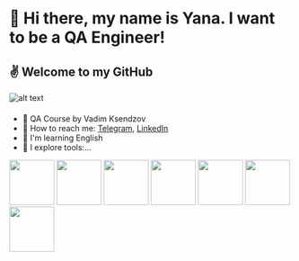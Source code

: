 # 👋 Hi there, my name is Yana. I want to be a QA Engineer!
 

## ✌️ Welcome to my GitHub
![alt text](https://i.gifer.com/origin/23/233aa6a16090f75fa8a0cd6e8872fd4b_w200.gif) 

####
- 🐾 QA Course by Vadim Ksendzov 
- 🌈 How to reach me: [Telegram](https://t.me/yana_moshkina), [LinkedIn](https://www.linkedin.com/in/yana-moshkina-a2b6221b5/)
- 🌸 I'm learning English
- 🦄 I explore tools:...
 
<img src="https://www.megaleechers.com/storage/Fiddler-Everywhere-Icon.png" width="80"> <img src="https://pics.freeicons.io/uploads/icons/png/16475775581551942134-512.png" width="80"> <img src="https://user-images.githubusercontent.com/89486551/143319750-2f729405-4b8a-4f73-8e16-b5c7780517fc.png" width="80"> <img src="https://user-images.githubusercontent.com/89486551/143319757-0bbd31ce-7860-447a-9571-504653849d0b.png" width="80"> <img src="https://user-images.githubusercontent.com/89486551/143319773-17f2e07b-8dc2-4f02-9b60-e9f0b421ce06.png" width="80"> <img src="https://user-images.githubusercontent.com/89486551/143319775-c711ac23-04f8-44dd-9a0b-ea3698467e9e.png" width="80"> <img src="https://habrastorage.org/webt/5c/47/f3/5c47f3d39c77e199521181.png" width="80">








<!--
**yanamoshkina/yanamoshkina** is a ✨ _special_ ✨ repository because its `README.md` (this file) appears on your GitHub profile.

Here are some ideas to get you started:

- 🔭 I’m currently working on dfghh
- 🌱 I’m currently learning ...
- 👯 I’m looking to collaborate on ...
- 🤔 I’m looking for help with ...
- 💬 Ask me about ...
- 📫 How to reach me: ...
- 😄 Pronouns: ...
- ⚡ Fun fact: ...
-->
